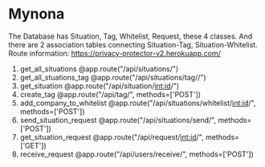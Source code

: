 # Mynona
The Database has Situation, Tag, Whitelist, Request, these 4 classes. And there are 2 association tables connecting Situation-Tag, Situation-Whitelist.
Route information: https://privacy-protector-v2.herokuapp.com/

1. get_all_situations @app.route("/api/situations/")
2. get_all_stuations_tag @app.route("/api/situations/tag/<tag>/")
3. get_situation @app.route("/api/situation/<int:id>/")
4. create_tag @app.route("/api/tag/", methods=['POST'])
5. add_company_to_whitelist @app.route("/api/situations/whitelist/<int:id>/", methods=['POST'])
6. send_situation_request @app.route("/api/situations/send/", methods=['POST'])
7. get_situation_request @app.route("/api/request/<int:id>/", methods=['GET'])
8. receive_request @app.route("/api/users/receive/", methods=['POST'])
